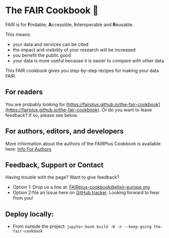 # The FAIR Cookbook :construction: 

FAIR is for **F**indable, **A**ccessible, **I**nteroperable and **R**eusable. 
 
This means: 
  - your data and services can be cited
  - the impact and visibility of your research will be increased
  - you benefit the public good
  - your data is more useful because it is easier to compare with other data
  
This FAIR cookbook gives you step-by-step recipes for making your data FAIR.


## For readers

You are probably looking for [https://fairplus.github.io/the-fair-cookbook](https://fairplus.github.io/the-fair-cookbook). Or do you want to leave feedback? If so, please see below.


## For authors, editors, and developers 

More information about the authors of the FAIRPlus Cookbook is available here: [Info For Authors](https://fairplus.github.io/the-fair-cookbook/content/home.html)


## Feedback, Support or Contact

Having trouble with the page? Want to give feedback? 

- Option 1: Drop us a line at: FAIRplus-cookbook@elixir-europe.org 
- Option 2:file an Issue here on [GitHub tracker](https://github.com/FAIRplus/the-fair-cookbook/issues). Looking forward to hear from you!


## Deploy locally:
- From outside the project:
`jupyter-book build -W -n --keep-going the-fair-cookbook`

